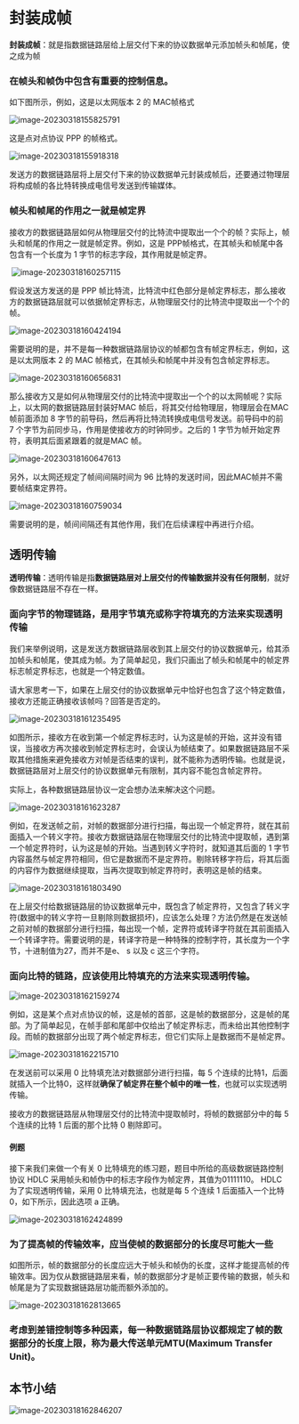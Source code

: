 # 封装成帧

**封装成帧**：就是指数据链路层给上层交付下来的协议数据单元添加帧头和帧尾，使之成为帧

### 在帧头和帧伪中包含有重要的控制信息。

如下图所示，例如，这是以太网版本 2 的 MAC帧格式

![image-20230318155825791](./assets/image-20230318155825791.png)

这是点对点协议 PPP 的帧格式。

![image-20230318155918318](./assets/image-20230318155918318.png)

发送方的数据链路层将上层交付下来的协议数据单元封装成帧后，还要通过物理层将构成帧的各比特转换成电信号发送到传输媒体。

### 帧头和帧尾的作用之一就是**帧定界**

接收方的数据链路层如何从物理层交付的比特流中提取出一个个的帧？实际上，帧头和帧尾的作用之一就是帧定界。例如，这是 PPP帧格式，在其帧头和帧尾中各包含有一个长度为 1 字节的标志字段，其作用就是帧定界。

​	![image-20230318160257115](./assets/image-20230318160257115.png)

假设发送方发送的是 PPP 帧比特流，比特流中红色部分是帧定界标志，那么接收方的数据链路层就可以依据帧定界标志，从物理层交付的比特流中提取出一个个的帧。

![image-20230318160424194](./assets/image-20230318160424194.png)



需要说明的是，并不是每一种数据链路层协议的帧都包含有帧定界标志，例如，这是以太网版本 2 的 MAC 帧格式，在其帧头和帧尾中并没有包含帧定界标志。

![image-20230318160656831](./assets/image-20230318160656831.png)

那么接收方又是如何从物理层交付的比特流中提取出一个个的以太网帧呢？实际上，以太网的数据链路层封装好MAC 帧后，将其交付给物理层，物理层会在MAC 帧前面添加 8 字节的前导码，然后再将比特流转换成电信号发送。前导码中的前 7 个字节为前同步马，作用是使接收方的时钟同步。之后的 1 字节为帧开始定界符，表明其后面紧跟着的就是MAC 帧。

![image-20230318160647613](./assets/image-20230318160647613.png)

另外，以太网还规定了帧间间隔时间为 96 比特的发送时间，因此MAC帧并不需要帧结束定界符。

![image-20230318160759034](./assets/image-20230318160759034.png)

需要说明的是，帧间间隔还有其他作用，我们在后续课程中再进行介绍。

## 透明传输

**透明传输**：透明传输是指**数据链路层对上层交付的传输数据并没有任何限制**，就好像数据链路层不存在一样。

### 面向字节的物理链路，是用字节填充或称字符填充的方法来实现透明传输

我们来举例说明，这是发送方数据链路层收到其上层交付的协议数据单元，给其添加帧头和帧尾，使其成为帧。为了简单起见，我们只画出了帧头和帧尾中的帧定界标志帧定界标志，也就是一个特定数值。

请大家思考一下，如果在上层交付的协议数据单元中恰好也包含了这个特定数值，接收方还能正确接收该帧吗？回答是否定的。

![image-20230318161235495](./assets/image-20230318161235495.png)

如图所示，接收方在收到第一个帧定界标志时，认为这是帧的开始，这并没有错误，当接收方再次接收到帧定界标志时，会误认为帧结束了。如果数据链路层不采取其他措施来避免接收方对帧是否结束的误判，就不能称为透明传输。也就是说，数据链路层对上层交付的协议数据单元有限制，其内容不能包含帧定界符。

实际上，各种数据链路层协议一定会想办法来解决这个问题。

![image-20230318161623287](./assets/image-20230318161623287.png)

例如，在发送帧之前，对帧的数据部分进行扫描，每出现一个帧定界符，就在其前面插入一个转义字符。接收方数据链路层在物理层交付的比特流中提取帧，遇到第一个帧定界符时，认为这是帧的开始。当遇到转义字符时，就知道其后面的 1 字节内容虽然与帧定界符相同，但它是数据而不是定界符。剔除转移字符后，将其后面的内容作为数据继续提取，当再次提取到帧定界符时，表明这是帧的结束。

![image-20230318161803490](./assets/image-20230318161803490.png)

在上层交付给数据链路层的协议数据单元中，既包含了帧定界符，又包含了转义字符(数据中的转义字符一旦剔除则数据损坏)，应该怎么处理？方法仍然是在发送帧之前对帧的数据部分进行扫描，每出现一个帧，定界符或转译字符就在其前面插入一个转译字符。需要说明的是，转译字符是一种特殊的控制字符，其长度为一个字节，十进制值为27，而并不是e、 s 以及 c 这三个字符。

### 面向比特的链路，应该使用比特填充的方法来实现透明传输。



![image-20230318162159274](./assets/image-20230318162159274.png)

例如，这是某个点对点协议的帧，这是帧的首部，这是帧的数据部分，这是帧的尾部。为了简单起见，在帧手部和尾部中仅给出了帧定界标志，而未给出其他控制字段。而帧的数据部分出现了两个帧定界标志，但它们实际上是数据而不是帧定界。

![image-20230318162215710](./assets/image-20230318162215710.png)

在发送前可以采用 0 比特填充法对数据部分进行扫描，每 5 个连续的比特1，后面就插入一个比特0，这样就**确保了帧定界在整个帧中的唯一性**，也就可以实现透明传输。

接收方的数据链路层从物理层交付的比特流中提取帧时，将帧的数据部分中的每 5 个连续的比特 1 后面的那个比特 0 剔除即可。

#### 例题

接下来我们来做一个有关 0 比特填充的练习题，题目中所给的高级数据链路控制协议 HDLC 采用帧头和帧伪中的标志字段作为帧定界，其值为01111110。 HDLC 为了实现透明传输，采用 0 比特填充法，也就是每 5 个连续 1 后面插入一个比特0，如下所示，因此选项 a 正确。

![image-20230318162424899](./assets/image-20230318162424899.png)



### 为了提高帧的传输效率，应当使帧的数据部分的长度尽可能大一些

如图所示，帧的数据部分的长度应远大于帧头和帧伪的长度，这样才能提高帧的传输效率。因为仅从数据链路层来看，帧的数据部分才是帧正要传输的数据，帧头和帧尾是为了实现数据链路层功能而额外添加的。

![image-20230318162813665](./assets/image-20230318162813665.png)

### 考虑到差错控制等多种因素，每一种数据链路层协议都规定了帧的数据部分的长度上限，称为最大传送单元MTU(Maximum Transfer Unit)。

## 本节小结

![image-20230318162846207](./assets/image-20230318162846207.png)